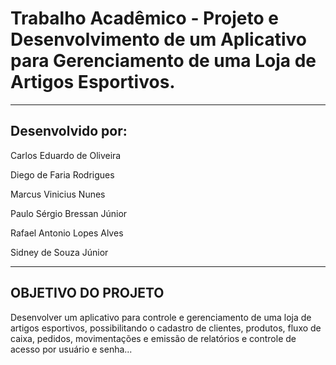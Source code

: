 # Trabalho Acadêmico - Projeto e Desenvolvimento de um Aplicativo para Gerenciamento de uma Loja de Artigos Esportivos.
----------------------------------------------------------------------------------------------------------------------------------------

Desenvolvido por: 
----------------------------------------------------------------------------------------------------------------------------------------
Carlos Eduardo de Oliveira

Diego de Faria Rodrigues

Marcus Vinicius Nunes

Paulo Sérgio Bressan Júnior

Rafael Antonio Lopes Alves

Sidney de Souza Júnior

----------------------------------------------------------------------------------------------------------------------------------------
OBJETIVO DO PROJETO
----------------------------------------------------------------------------------------------------------------------------------------
Desenvolver um aplicativo para controle e gerenciamento de uma loja de artigos esportivos, possibilitando o cadastro de clientes, produtos, fluxo de caixa, pedidos, movimentações e emissão de relatórios e controle de acesso por usuário e senha... 

